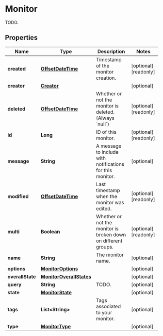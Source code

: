 

# Monitor

TODO.
## Properties

Name | Type | Description | Notes
------------ | ------------- | ------------- | -------------
**created** | [**OffsetDateTime**](OffsetDateTime.md) | Timestamp of the monitor creation. |  [optional] [readonly]
**creator** | [**Creator**](Creator.md) |  |  [optional]
**deleted** | [**OffsetDateTime**](OffsetDateTime.md) | Whether or not the monitor is deleted. (Always &#x60;null&#x60;) |  [optional] [readonly]
**id** | **Long** | ID of this monitor. |  [optional] [readonly]
**message** | **String** | A message to include with notifications for this monitor. |  [optional]
**modified** | [**OffsetDateTime**](OffsetDateTime.md) | Last timestamp when the monitor was edited. |  [optional] [readonly]
**multi** | **Boolean** | Whether or not the monitor is broken down on different groups. |  [optional] [readonly]
**name** | **String** | The monitor name. |  [optional]
**options** | [**MonitorOptions**](MonitorOptions.md) |  |  [optional]
**overallState** | [**MonitorOverallStates**](MonitorOverallStates.md) |  |  [optional]
**query** | **String** | TODO. |  [optional]
**state** | [**MonitorState**](MonitorState.md) |  |  [optional]
**tags** | **List&lt;String&gt;** | Tags associated to your monitor. |  [optional]
**type** | [**MonitorType**](MonitorType.md) |  |  [optional]



